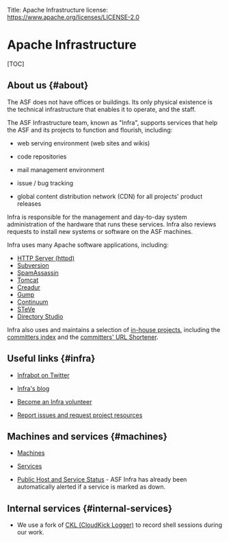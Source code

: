 Title: Apache Infrastructure
license: https://www.apache.org/licenses/LICENSE-2.0

# Apache Infrastructure

[TOC]

## About us  {#about}

The ASF does not have offices or buildings. Its only physical existence is the technical infrastructure that enables it to operate, and the staff.

The ASF Infrastructure team, known as "Infra", supports services that help the ASF and its projects to function and flourish, including:

- web serving environment (web sites and wikis)

- code repositories

- mail management environment

- issue / bug tracking

- global content distribution network (CDN) for all projects' product releases


Infra is responsible for the management and day-to-day system administration of the hardware that runs these services. Infra also reviews requests to install new systems or software on the ASF machines.

Infra uses many Apache software applications, including:

- [HTTP Server (httpd)](http://httpd.apache.org/)
- [Subversion](http://subversion.apache.org/)
- [SpamAssassin](http://spamassassin.apache.org/)
- [Tomcat](http://tomcat.apache.org/)
- [Creadur](http://creadur.apache.org/)
- [Gump](http://gump.apache.org/)
- [Continuum](http://continuum.apache.org/)
- [STeVe](http://steve.apache.org/)
- [Directory Studio](http://directory.apache.org/studio/)

Infra also uses and maintains a selection of [in-house projects](https://svn.apache.org/repos/infra/infrastructure/trunk/projects/),
including the [committers index](http://home.apache.org/committer-index.html) and the [committers' URL Shortener](http://s.apache.org/).


## Useful links  {#infra}

-  <a href="https://twitter.com/infrabot" target="_blank">Infrabot on Twitter</a>

-  <a href="http://blogs.apache.org/infra/" target="_blank">Infra's blog</a>

-  <a href="https://infra.apache.org/infra-volunteer.html" target="_blank">Become an Infra volunteer</a> 

-  <a href="https://infra.apache.org/contact.html" target="_blank">Report issues and request project
resources</a> 


## Machines and services  {#machines}

-  <a href="https://infra.apache.org/machines.html" target="_blank">Machines</a>

-  <a href="https://infra.apache.org/services.html" target="_blank">Services</a>

-  [Public Host and Service Status](https://status.apache.org/) -
ASF Infra has already been automatically alerted if a service is marked as down.

## Internal services  {#internal-services}

-  We use a fork of [CKL (CloudKick Logger)](ckl) to record shell sessions
   during our work.

